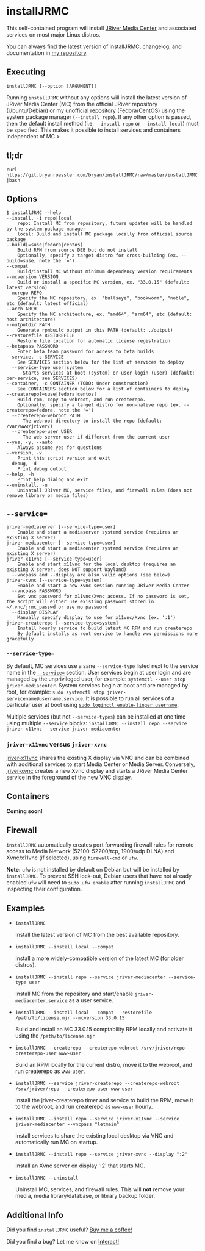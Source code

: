 # installJRMC

This self-contained program will install [JRiver Media Center](https://www.jriver.com/) and associated services on most major Linux distros.

You can always find the latest version of installJRMC, changelog, and documentation in [my repository](https://git.bryanroessler.com/bryan/installJRMC).

## Executing

`installJRMC [--option [ARGUMENT]]`

Running `installJRMC` without any options will install the latest version of JRiver Media Center (MC) from the official JRiver repository (Ubuntu/Debian) or my [unofficial repository](https://repos.bryanroessler.com/jriver/) (Fedora/CentOS) using the system package manager (`--install repo`). If any other option is passed, then the default install method (i.e. `--install repo` or `--install local`) must be specified. This makes it possible to install services and containers independent of MC.>

## tl;dr

`curl https://git.bryanroessler.com/bryan/installJRMC/raw/master/installJRMC|bash`

## Options

```text
$ installJRMC --help
--install, -i repo|local
    repo: Install MC from repository, future updates will be handled by the system package manager
    local: Build and install MC package locally from official source package
--build[=suse|fedora|centos]
    Build RPM from source DEB but do not install
    Optionally, specify a target distro for cross-building (ex. --build=suse, note the '=')
--compat
    Build/install MC without minimum dependency version requirements
--mcversion VERSION
    Build or install a specific MC version, ex. "33.0.15" (default: latest version)
--mcrepo REPO
    Specify the MC repository, ex. "bullseye", "bookworm", "noble", etc (default: latest official)
--arch ARCH
    Specify the MC architecture, ex. "amd64", "arm64", etc (default: host architecture)
--outputdir PATH
    Generate rpmbuild output in this PATH (default: ./output)
--restorefile RESTOREFILE
    Restore file location for automatic license registration
--betapass PASSWORD
    Enter beta team password for access to beta builds
--service, -s SERVICE
    See SERVICES section below for the list of services to deploy
  --service-type user|system
      Starts services at boot (system) or user login (user) (default: per-service, see SERVICES)
--container, -c CONTAINER (TODO: Under construction)
    See CONTAINERS section below for a list of containers to deploy
--createrepo[=suse|fedora|centos]
    Build rpm, copy to webroot, and run createrepo.
    Optionally, specify a target distro for non-native repo (ex. --createrepo=fedora, note the '=')
  --createrepo-webroot PATH
      The webroot directory to install the repo (default: /var/www/jriver/)
  --createrepo-user USER
      The web server user if different from the current user
--yes, -y, --auto
    Always assume yes for questions
--version, -v
    Print this script version and exit
--debug, -d
    Print debug output
--help, -h
    Print help dialog and exit
--uninstall, -u
    Uninstall JRiver MC, service files, and firewall rules (does not remove library or media files)
```

## `--service=`

```text
jriver-mediaserver [--service-type=user]
    Enable and start a mediaserver systemd service (requires an existing X server)
jriver-mediacenter [--service-type=user]
    Enable and start a mediacenter systemd service (requires an existing X server)
jriver-x11vnc [--service-type=user]
    Enable and start x11vnc for the local desktop (requires an existing X server, does NOT support Wayland)
  --vncpass and --display are also valid options (see below)
jriver-xvnc [--service-type=system]
    Enable and start a new Xvnc session running JRiver Media Center
  --vncpass PASSWORD
    Set vnc password for x11vnc/Xvnc access. If no password is set, the script will either use existing password stored in ~/.vnc/jrmc_passwd or use no password
  --display DISPLAY
    Manually specify display to use for x11vnc/Xvnc (ex. ':1')
jriver-createrepo [--service-type=system]
    Install hourly service to build latest MC RPM and run createrepo
    By default installs as root service to handle www permissions more gracefully
```

### `--service-type=`

By default, MC services use a sane `--service-type` listed next to the service name in the [`--service=`](#--service) section. User services begin at user login and are managed by the unprivileged user, for example: `systemctl --user stop jriver-mediacenter`. System services begin at boot and are managed by root, for example: `sudo systemctl stop jriver-servicename@username.service`. It is possible to run all services of a particular user at boot using [`sudo loginctl enable-linger username`](https://www.freedesktop.org/software/systemd/man/loginctl.html).

Multiple services (but not `--service-types`) can be installed at one time using multiple `--service` blocks: `installJRMC --install repo --service jriver-x11vnc --service jriver-mediacenter`

### `jriver-x11vnc` versus `jriver-xvnc`

[jriver-x11vnc](http://www.karlrunge.com/x11vnc/) shares the existing X display via VNC and can be combined with additional services to start Media Center or Media Server. Conversely, [jriver-xvnc](https://tigervnc.org/doc/Xvnc.html) creates a new Xvnc display and starts a JRiver Media Center service in the foreground of the new VNC display.

## Containers

**Coming soon!**

## Firewall

`installJRMC` automatically creates port forwarding firewall rules for remote access to Media Network (52100-52200/tcp, 1900/udp DLNA) and Xvnc/x11vnc (if selected), using `firewall-cmd` or `ufw`.

**Note:** `ufw` is not installed by default on Debian but will be installed by `installJRMC`. To prevent SSH lock-out, Debian users that have not already enabled `ufw` will need to `sudo ufw enable` after running `installJRMC` and inspecting their configuration.

## Examples

* `installJRMC`

    Install the latest version of MC from the best available repository.

* `installJRMC --install local --compat`

    Install a more widely-compatible version of the latest MC (for older distros).

* `installJRMC --install repo --service jriver-mediacenter --service-type user`

    Install MC from the repository and start/enable `jriver-mediacenter.service` as a user service.

* `installJRMC --install local --compat --restorefile /path/to/license.mjr --mcversion 33.0.15`

    Build and install an MC 33.0.15 comptability RPM locally and activate it using the `/path/to/license.mjr`

* `installJRMC --createrepo --createrepo-webroot /srv/jriver/repo --createrepo-user www-user`

     Build an RPM locally for the current distro, move it to the webroot, and run createrepo as `www-user`.

* `installJRMC --service jriver-createrepo --createrepo-webroot /srv/jriver/repo --createrepo-user www-user`

    Install the jriver-createrepo timer and service to build the RPM, move it to the webroot, and run createrepo as `www-user` hourly.

* `installJRMC --install repo --service jriver-x11vnc --service jriver-mediacenter --vncpass "letmein"`

    Install services to share the existing local desktop via VNC and automatically run MC on startup.

* `installJRMC --install repo --service jriver-xvnc --display ":2"`

    Install an Xvnc server on display ':2' that starts MC.

* `installJRMC --uninstall`

    Uninstall MC, services, and firewall rules. This will **not** remove your media, media library/database, or library backup folder.

## Additional Info

Did you find `installJRMC` useful? [Buy me a coffee!](https://paypal.me/bryanroessler)

Did you find a bug? Let me know on [Interact!](https://yabb.jriver.com/interact/index.php/topic,134152.0.html)
